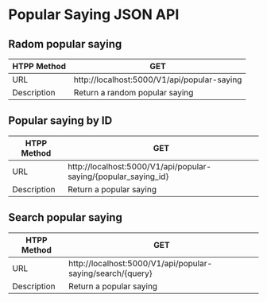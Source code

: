 # Popular Saying JSON API

## Radom popular saying

| HTPP Method | GET                                         |
| ----------- | ------------------------------------------- |
| URL         | http://localhost:5000/V1/api/popular-saying |
| Description | Return a random popular saying              |

## Popular saying by ID

| HTPP Method | GET                                                             |
| ----------- | --------------------------------------------------------------- |
| URL         | http://localhost:5000/V1/api/popular-saying/{popular_saying_id} |
| Description | Return a popular saying                                         |

## Search popular saying

| HTPP Method | GET                                                        |
| ----------- | ---------------------------------------------------------- |
| URL         | http://localhost:5000/V1/api/popular-saying/search/{query} |
| Description | Return a popular saying                                    |
